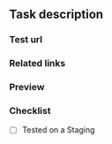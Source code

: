 ## Task description
<No description>

### Test url
<No test url>

### Related links
<No links>

### Preview
<No Preview>

### Checklist
- [ ] Tested on a Staging